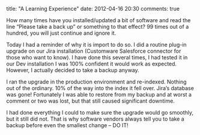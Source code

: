 title: "A Learning Experience"
date: 2012-04-16 20:30
comments: true

How many times have you installed/updated a bit of software and read the line “Please take a back up” or something to that effect? 99 times out of a hundred, you will just continue and ignore it.
<!-- more -->

Today I had a reminder of why it is import to do so. I did a routine plug-in upgrade on our Jira installation (Customware Salesforce connector for those who want to know). I have done this several times, I had tested it in our Dev installation I was 100% confident it would work as expected. However, I actually decided to take a backup anyway.

I ran the upgrade in the production environment and re-indexed. Nothing out of the ordinary. 10% of the way into the index it fell over. Jira’s database was gone! Fortunately I was able to restore from my backup and at worst a comment or two was lost, but that still caused significant downtime.

I had done everything I could to make sure the upgrade would go smoothly, but it still did not. That is why software vendors always tell you to take a backup before even the smallest change – DO IT!

